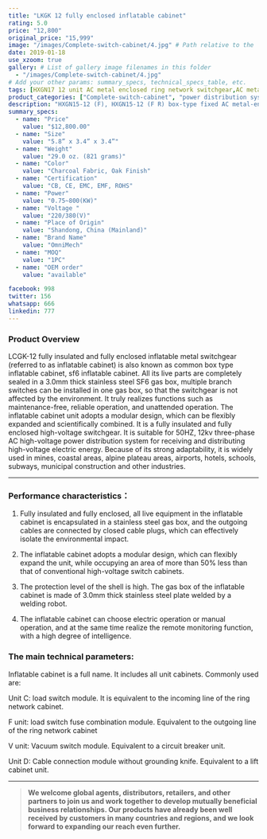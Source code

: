 ```yaml
---
title: "LKGK 12 fully enclosed inflatable cabinet"
rating: 5.0
price: "12,800"
original_price: "15,999"
image: "/images/Complete-switch-cabinet/4.jpg" # Path relative to the 'static' folder or use Hugo Pipes
date: 2019-01-18
use_xzoom: true
gallery: # List of gallery image filenames in this folder
  - "/images/Complete-switch-cabinet/4.jpg"
# Add your other params: summary_specs, technical_specs_table, etc.
tags: [HXGN17 12 unit AC metal enclosed ring network switchgear,AC metal enclosed ring network switchgear,12 unit AC metal enclosed ring network switchgear,power distribution system,ring network power supply,stable power distribution,electrical components,circuit breaking,isolation,protection,easy installation,easy maintenance,continuous and secure power supply]
product_categories: ["Complete-switch-cabinet", "power distribution system"]
description: "HXGN15-12 (F), HXGN15-12 (F R) box-type fixed AC metal-enclosed switchgear (hereinafter referred to as switchgear), suitable for rated voltage of 12KV, rated frequency of 50HZ, rated current of 630A and above A three-phase AC system powered by network cabinets or radial terminals, used for segmenting and branching of cable lines."
summary_specs:
  - name: "Price"
    value: "$12,800.00"
  - name: "Size"
    value: "5.8” x 3.4” x 3.4”"
  - name: "Weight"
    value: "29.0 oz. (821 grams)"
  - name: "Color"
    value: "Charcoal Fabric, Oak Finish"
  - name: "Certification"
    value: "CB, CE, EMC, EMF, ROHS"
  - name: "Power"
    value: "0.75~800(KW)"
  - name: "Voltage "
    value: "220/380(V)"
  - name: "Place of Origin"
    value: "Shandong, China (Mainland)"
  - name: "Brand Name"
    value: "OmniMech"
  - name: "MOQ"
    value: "1PC"
  - name: "OEM order"
    value: "available"

facebook: 998
twitter: 156
whatsapp: 666
linkedin: 777    
---
```



### Product Overview


LCGK-12 fully insulated and fully enclosed inflatable metal switchgear (referred to as inflatable cabinet) is also known as common box type inflatable cabinet, sf6 inflatable cabinet. All its live parts are completely sealed in a 3.0mm thick stainless steel SF6 gas box, multiple branch switches can be installed in one gas box, so that the switchgear is not affected by the environment. It truly realizes functions such as maintenance-free, reliable operation, and unattended operation. The inflatable cabinet unit adopts a modular design, which can be flexibly expanded and scientifically combined. It is a fully insulated and fully enclosed high-voltage switchgear. It is suitable for 50HZ, 12kv three-phase AC high-voltage power distribution system for receiving and distributing high-voltage electric energy. Because of its strong adaptability, it is widely used in mines, coastal areas, alpine plateau areas, airports, hotels, schools, subways, municipal construction and other industries.

* * *

### Performance characteristics：

1. Fully insulated and fully enclosed, all live equipment in the inflatable cabinet is encapsulated in a stainless steel gas box, and the outgoing cables are connected by closed cable plugs, which can effectively isolate the environmental impact.

2. The inflatable cabinet adopts a modular design, which can flexibly expand the unit, while occupying an area of more than 50% less than that of conventional high-voltage switch cabinets.

3. The protection level of the shell is high. The gas box of the inflatable cabinet is made of 3.0mm thick stainless steel plate welded by a welding robot.

4. The inflatable cabinet can choose electric operation or manual operation, and at the same time realize the remote monitoring function, with a high degree of intelligence.


### The main technical parameters:

Inflatable cabinet is a full name. It includes all unit cabinets. Commonly used are:

Unit C: load switch module. It is equivalent to the incoming line of the ring network cabinet.

F unit: load switch fuse combination module. Equivalent to the outgoing line of the ring network cabinet

V unit: Vacuum switch module. Equivalent to a circuit breaker unit.

Unit D: Cable connection module without grounding knife. Equivalent to a lift cabinet unit.
* * *

> **We welcome global agents, distributors, retailers, and other partners to join us and work together to develop mutually beneficial business relationships. Our products have already been well received by customers in many countries and regions, and we look forward to expanding our reach even further.**


